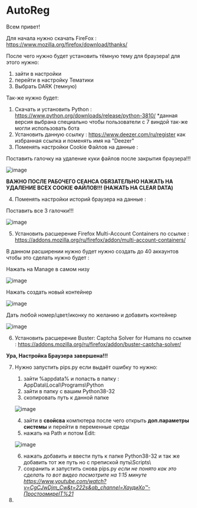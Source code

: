 # AutoReg

Всем привет!

Для начала нужно скачать FireFox : https://www.mozilla.org/firefox/download/thanks/

После чего нужно будет установить тёмную тему для браузера!
для этого нужно:
1. зайти в настройки
2. перейти в настройку Тематики
3. Выбрать DARK (темную)

Так-же нужно будет:
1. Скачать и установить Python : https://www.python.org/downloads/release/python-3810/
  *данная версия выбрана специально чтобы пользователи с 7 виндой так-же могли использовать бота
2. Установить данную ссылку : https://www.deezer.com/ru/register как избранная ссылка и поменять имя на "Deezer"
3. Поменять настройки Cookie Файлов на данные :

  Поставить галочку на удаление куки файлов после закрытия браузера!!!

  ![image](https://user-images.githubusercontent.com/62577766/175699166-c7551141-1d3b-4c06-b73b-2a15c0b63631.png)

  **ВАЖНО ПОСЛЕ РАБОЧЕГО СЕАНСА ОБЯЗАТЕЛЬНО НАЖАТЬ НА УДАЛЕНИЕ ВСЕХ COOKIE ФАЙЛОВ!!! (НАЖАТЬ НА СLEAR DATA)**

4. Поменять настройки историй браузера на данные : 

  Поставить все 3 галочки!!!

  ![image](https://user-images.githubusercontent.com/62577766/175699495-001d79d9-b98b-4e10-b300-b92d0f99d1de.png)

5. Установить расшерение Firefox Multi-Account Containers по ссылке : https://addons.mozilla.org/ru/firefox/addon/multi-account-containers/

  В данном расширении нужно будет нужно создать до 40 аккаунтов чтобы это сделать нужно будет :

  Нажать на Manage в самом низу

  ![image](https://user-images.githubusercontent.com/62577766/175699782-ded13853-9cdb-4d63-ba79-79a21142877f.png)

  Нажать создать новый контейнер

  ![image](https://user-images.githubusercontent.com/62577766/175699825-0f0560df-e808-47e8-9998-9f9bd0e67a37.png)

  Дать любой номер/цвет/иконку по желанию и добавить контейнер

  ![image](https://user-images.githubusercontent.com/62577766/175699847-d7aa408b-26d4-4a6c-8aff-bc27d7b59044.png)

6.  Установить расшерение Buster: Captcha Solver for Humans по ссылке : https://addons.mozilla.org/ru/firefox/addon/buster-captcha-solver/

**Ура, Настройка Браузера завершена!!!**

7.  Нужно запустить pips.py если выдаёт ошибку то нужно:
    1. зайти %appdata% и попасть в папку : AppData\Local\Programs\Python
    2. зайти в папку с вашим Python38-32
    3. скопировать путь к данной папке 
    
    ![image](https://user-images.githubusercontent.com/62577766/175720681-4ce74f49-7a02-44eb-8798-40fc33144628.png)
    
    4. зайти в **свойсва** компютера после чего открыть **доп.параметры системы** и перейти в переменные среды
    5. нажать на Path и потом Edit:
  
    ![image](https://user-images.githubusercontent.com/62577766/175720955-f7cea0db-d0db-4726-a55e-d2f652d753ea.png)

    6. нажать добавить и ввести путь к папке Python38-32 и так же добавить тот же путь но с препиской путь\Scripts\
    7. cохранить и запустить снова pips.py
    *если не понято как это сделать то вот видео посмотрите на 1:15 минуте https://www.youtube.com/watch?v=CgCJwDjm_Cw&t=222s&ab_channel=ХаудиХо™-ПростоомиреIT%21*
8.  
